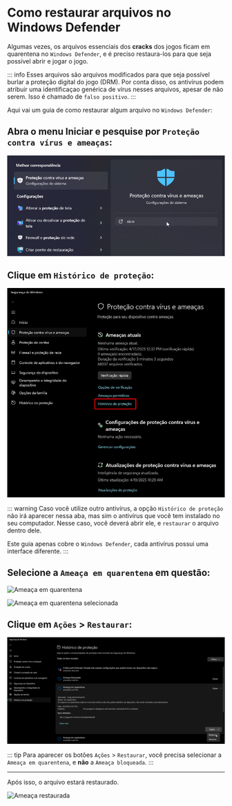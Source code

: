# Como restaurar arquivos no Windows Defender

Algumas vezes, os arquivos essenciais dos **cracks** dos jogos ficam em quarentena no `Windows Defender`, e é preciso restaura-los para que seja possível abrir e jogar o jogo.

::: info Esses arquivos são arquivos modificados para que seja possível burlar a proteção digital do jogo (DRM). Por conta disso, os antivírus podem atribuir uma identificaçao genérica de vírus nesses arquivos, apesar de não serem. Isso é chamado de `falso positivo`.
:::

Aqui vai um guia de como restaurar algum arquivo no `Windows Defender`:

## Abra o menu Iniciar e pesquise por `Proteção contra vírus e ameaças`:

![Proteção contra vírus e ameaças](/assets/guias/proteção-contra-vírus-e-ameaças.png)

## Clique em `Histórico de proteção`:

![Histórico de proteção](/assets/guias/histórico-de-proteção.png)

::: warning Caso você utilize outro antivírus, a opção `Histórico de proteção` não irá aparecer nessa aba, mas sim o antivírus que você tem instalado no seu computador. Nesse caso, você deverá abrir ele, e `restaurar` o arquivo dentro dele. 

Este guia apenas cobre o `Windows Defender`, cada antivírus possui uma interface diferente.
:::

## Selecione a `Ameaça em quarentena` em questão:

![Ameaça em quarentena](/assets/guias/ameaça-em-quarentena.png)

![Ameaça em quarentena selecionada](/assets/guias/ameaça-em-quarentena-selecionada.png)

## Clique em `Ações` > `Restaurar`:

![Restaurar](/assets/guias/restaurar.png)

::: tip Para aparecer os botões `Ações` > `Restaurar`, você precisa selecionar a `Ameaça em quarentena`, e **não** a `Ameaça bloqueada`.
:::

___

Após isso, o arquivo estará restaurado.

![Ameaça restaurada](/assets/guias/ameaça-restaurada.png)